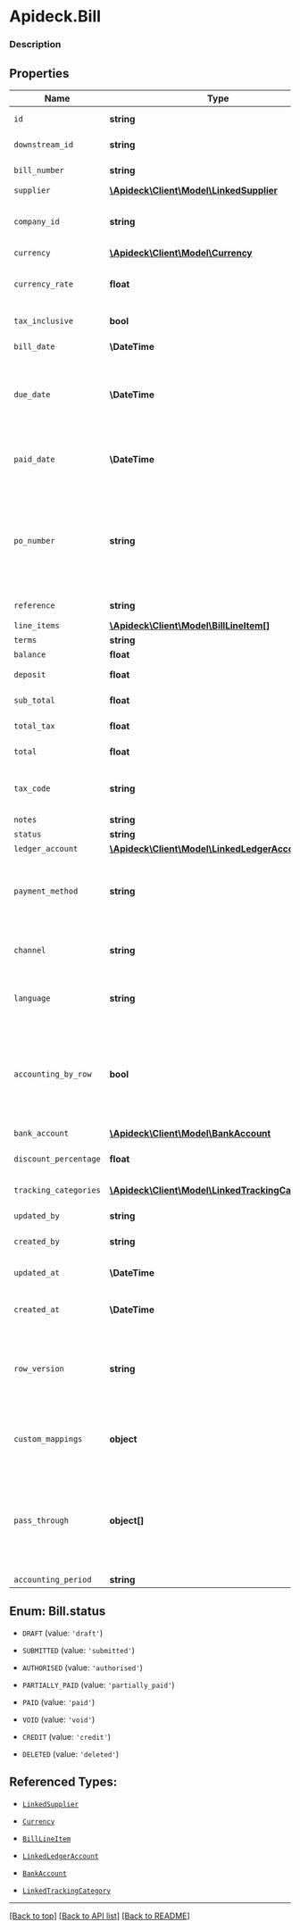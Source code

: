 # Apideck.Bill

### Description

## Properties
Name | Type | Description | Notes
------------ | ------------- | ------------- | -------------
`id` | **string** | A unique identifier for an object. | [optional] 
`downstream_id` | **string** | The third-party API ID of original entity | [optional] 
`bill_number` | **string** | Reference to supplier bill number | [optional] 
`supplier` | [**\Apideck\Client\Model\LinkedSupplier**](LinkedSupplier.md) |  | [optional] 
`company_id` | **string** | The company or subsidiary id the transaction belongs to | [optional] 
`currency` | [**\Apideck\Client\Model\Currency**](Currency.md) |  | [optional] 
`currency_rate` | **float** | Currency Exchange Rate at the time entity was recorded/generated. | [optional] 
`tax_inclusive` | **bool** | Amounts are including tax | [optional] 
`bill_date` | **\DateTime** | Date bill was issued - YYYY-MM-DD. | [optional] 
`due_date` | **\DateTime** | The due date is the date on which a payment is scheduled to be received - YYYY-MM-DD. | [optional] 
`paid_date` | **\DateTime** | The paid date is the date on which a payment was sent to the supplier - YYYY-MM-DD. | [optional] 
`po_number` | **string** | A PO Number uniquely identifies a purchase order and is generally defined by the buyer. The buyer will match the PO number in the invoice to the Purchase Order. | [optional] 
`reference` | **string** | Optional bill reference. | [optional] 
`line_items` | [**\Apideck\Client\Model\BillLineItem[]**](BillLineItem.md) |  | [optional] 
`terms` | **string** | Terms of payment. | [optional] 
`balance` | **float** | Balance of bill due. | [optional] 
`deposit` | **float** | Amount of deposit made to this bill. | [optional] 
`sub_total` | **float** | Sub-total amount, normally before tax. | [optional] 
`total_tax` | **float** | Total tax amount applied to this bill. | [optional] 
`total` | **float** | Total amount of bill, including tax. | [optional] 
`tax_code` | **string** | Applicable tax id/code override if tax is not supplied on a line item basis. | [optional] 
`notes` | **string** |  | [optional] 
`status` | **string** | Invoice status | [optional] 
`ledger_account` | [**\Apideck\Client\Model\LinkedLedgerAccount**](LinkedLedgerAccount.md) |  | [optional] 
`payment_method` | **string** | Payment method used for the transaction, such as cash, credit card, bank transfer, or check | [optional] 
`channel` | **string** | The channel through which the transaction is processed. | [optional] 
`language` | **string** | language code according to ISO 639-1. For the United States - EN | [optional] 
`accounting_by_row` | **bool** | Indicates if accounting by row is used (true) or not (false). Accounting by row means that a separate ledger transaction is created for each row. | [optional] 
`bank_account` | [**\Apideck\Client\Model\BankAccount**](BankAccount.md) |  | [optional] 
`discount_percentage` | **float** | Discount percentage applied to this transaction. | [optional] 
`tracking_categories` | [**\Apideck\Client\Model\LinkedTrackingCategory[]**](LinkedTrackingCategory.md) | A list of linked tracking categories. | [optional] 
`updated_by` | **string** | The user who last updated the object. | [optional] 
`created_by` | **string** | The user who created the object. | [optional] 
`updated_at` | **\DateTime** | The date and time when the object was last updated. | [optional] 
`created_at` | **\DateTime** | The date and time when the object was created. | [optional] 
`row_version` | **string** | A binary value used to detect updates to a object and prevent data conflicts. It is incremented each time an update is made to the object. | [optional] 
`custom_mappings` | **object** | When custom mappings are configured on the resource, the result is included here. | [optional] 
`pass_through` | **object[]** | The pass_through property allows passing service-specific, custom data or structured modifications in request body when creating or updating resources. | [optional] 
`accounting_period` | **string** | Accounting period | [optional] 





<a name="STATUS"></a>
## Enum: Bill.status


* `DRAFT` (value: `'draft'`)

* `SUBMITTED` (value: `'submitted'`)

* `AUTHORISED` (value: `'authorised'`)

* `PARTIALLY_PAID` (value: `'partially_paid'`)

* `PAID` (value: `'paid'`)

* `VOID` (value: `'void'`)

* `CREDIT` (value: `'credit'`)

* `DELETED` (value: `'deleted'`)




## Referenced Types:



* [`LinkedSupplier`](LinkedSupplier.md)

* [`Currency`](Currency.md)







* [`BillLineItem`](BillLineItem.md)









* [`LinkedLedgerAccount`](LinkedLedgerAccount.md)




* [`BankAccount`](BankAccount.md)

* [`LinkedTrackingCategory`](LinkedTrackingCategory.md)









---

[[Back to top]](#) [[Back to API list]](../../../../README.md#documentation-for-api-endpoints) [[Back to README]](../../../../README.md)


